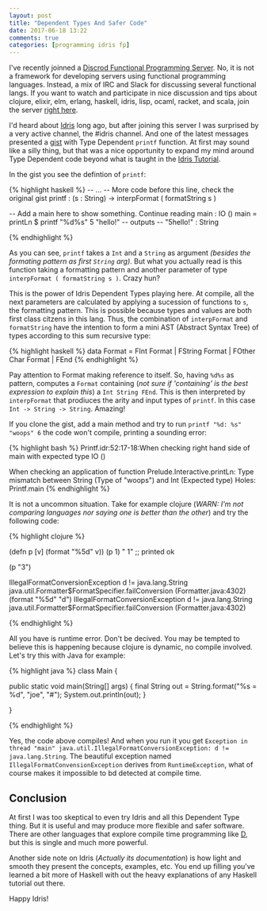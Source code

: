 ```yaml
---
layout: post
title: "Dependent Types And Safer Code"
date: 2017-06-18 13:22
comments: true
categories: [programming idris fp]
---
```


I've recently joinned a [Discrod Functional Programming Server](https://discordapp.com). No, it is not a framework for developing servers using functional programming languages. Instead, a mix of IRC and Slack for discussing several functional langs. If you want to watch and participate in nice discussion and tips about clojure, elixir, elm, erlang, haskell, idris, lisp, ocaml, racket, and scala, join the server [right here](https://discord.gg/jeaFVYE).

I'd heard about [Idris](idris-lang.org) long ago, but after joining this server I was surprised by a very active channel, the #idris channel. And one of the latest messages presented a [gist](https://gist.github.com/chrisdone/672efcd784528b7d0b7e17ad9c115292) with Type Dependent `printf` function. At first may sound like a silly thing, but that was a nice opportunity to expand my mind around Type Dependent code beyond what is taught in the [Idris Tutorial](http://docs.idris-lang.org/en/latest/tutorial/index.html).

In the gist you see the defintion of `printf`:

{% highlight haskell %}
  -- ...
  -- More code before this line, check the original gist
  printf : (s : String) -> interpFormat ( formatString s )
  
  -- Add a main here to show something. Continue reading
  main : IO ()
  main =  printLn $ printf "%d%s" 5 "hello!"
  -- outputs
  -- "5hello!" : String

{% endhighlight %}

As you can see, `printf` takes a `Int` and a `String` as argument *(besides the formating pattern as first `String` arg)*. But what you actually read is this function taking a formatting pattern and another parameter of type `interpFormat ( formatString s )`. Crazy hun?

This is the power of Idris Dependent Types playing here. At compile, all the next parameters are calculated by applying a sucession of functions to `s`, the formatting pattern. This is possible because types and values are both first class citzens in this lang. Thus, the combination of `interpFormat` and `formatString` have the intention to form a mini AST (Abstract Syntax Tree) of types according to this sum recursive type:

{% highlight haskell %}
data Format
  = FInt Format
  | FString Format
  | FOther Char Format
  | FEnd
{% endhighlight %}

Pay attention to Format making reference to itself. So, having `%d%s` as pattern, computes a `Format` containing (*not sure if 'containing' is the best expression to explain this*) a `Int String FEnd`. This is then interpreted by `interpFormat` that prodiuces the arity and input types of `printf`. In this case `Int -> String -> String`. Amazing! 

If you clone the gist, add a main method and try to run `printf "%d: %s" "woops" 6` the code won't compile, printing a sounding error:

{% highlight bash %}
Printf.idr:52:17-18:When checking right hand side of main with expected type
        IO ()

When checking an application of function Prelude.Interactive.printLn:
        Type mismatch between
                String (Type of "woops")
        and
                Int (Expected type)
Holes: Printf.main
{% endhighlight %}

It is not a uncommon situation. Take for example clojure (*WARN: I'm not comparing languages nor saying one is better than the other*) and try the following code:

{% highlight clojure %}

(defn p [v] (format "%5d" v))
(p 1)
"    1" ;; printed ok

(p "3")

IllegalFormatConversionException d != java.lang.String  java.util.Formatter$FormatSpecifier.failConversion (Formatter.java:4302)
(format "%5d" "d")
IllegalFormatConversionException d != java.lang.String  java.util.Formatter$FormatSpecifier.failConversion (Formatter.java:4302)

{% endhighlight %}

All you have is runtime error. Don't be decived. You may be tempted to believe this is happening because clojure is dynamic, no compile involved. Let's try this with Java for example:

{% highlight java %}
class Main {

  public static void main(String[] args) {
    final String out = String.format("%s = %d", "joe", "#");
    System.out.println(out);
  }

}

{% endhighlight %}

Yes, the code above compiles! And when you run it you get `Exception in thread "main" java.util.IllegalFormatConversionException: d != java.lang.String`. The beautiful exception named `IllegalFormatConvensionException` derives from `RuntimeException`, what of course makes it impossible to bd detected at compile time.


Conclusion
---

At first I was too skeptical to even try Idris and all this Dependent Type thing. But it is useful and may produce more flexible and safer software. There are other languages that explore compile time programming like [D](https://github.com/dlang), but this is single and much more powerful.

Another side note on Idris (*Actually its documentation*) is how light and smooth they present the concepts, examples, etc. You end up filling you've learned a bit more of Haskell with out the heavy explanations of any Haskell tutorial out there.

Happy Idris!